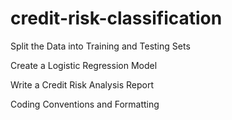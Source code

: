# credit-risk-classification

Split the Data into Training and Testing Sets

Create a Logistic Regression Model

Write a Credit Risk Analysis Report

Coding Conventions and Formatting
